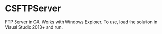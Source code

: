 # CSFTPServer

FTP Server in C#. Works with Windows Explorer. To use, load the solution in Visual Studio 2013+ and run.
